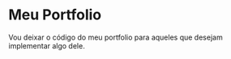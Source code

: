 # Meu Portfolio
Vou deixar o código do meu portfolio para aqueles que desejam implementar algo dele.
